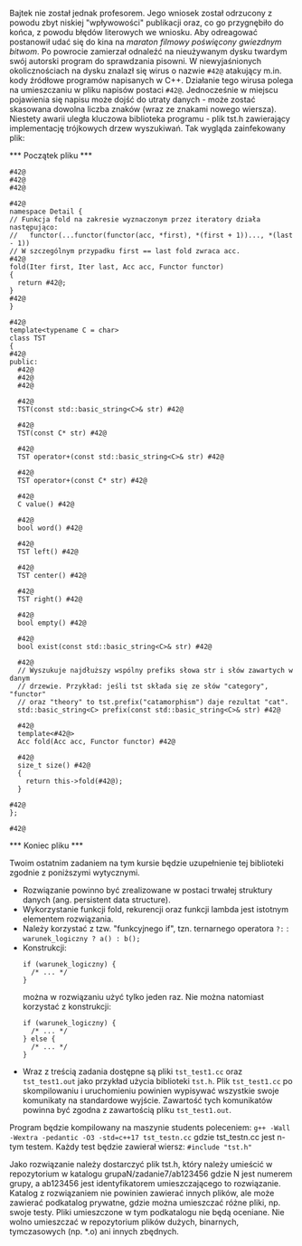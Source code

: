 Bajtek nie został jednak profesorem. Jego wniosek został odrzucony z powodu
zbyt niskiej "wpływowości" publikacji oraz, co go przygnębiło do końca,
z powodu błędów literowych we wniosku. Aby odreagować postanowił udać się do
kina na *maraton filmowy poświęcony gwiezdnym bitwom*. Po powrocie zamierzał
odnaleźć na nieużywanym dysku twardym swój autorski program do sprawdzania
pisowni. W niewyjaśnionych okolicznościach na dysku znalazł się wirus o nazwie
`#42@` atakujący m.in. kody źródłowe programów napisanych w C++. Działanie tego
wirusa polega na umieszczaniu w pliku napisów postaci `#42@`. Jednocześnie
w miejscu pojawienia się napisu może dojść do utraty danych - może zostać
skasowana dowolna liczba znaków (wraz ze znakami nowego wiersza). Niestety
awarii uległa kluczowa biblioteka programu - plik tst.h zawierający
implementację trójkowych drzew wyszukiwań. Tak wygląda zainfekowany plik:

*** Początek pliku ***
```
#42@
#42@
#42@

#42@
namespace Detail {
// Funkcja fold na zakresie wyznaczonym przez iteratory działa następująco:
//   functor(...functor(functor(acc, *first), *(first + 1))..., *(last - 1))
// W szczególnym przypadku first == last fold zwraca acc.
#42@
fold(Iter first, Iter last, Acc acc, Functor functor)
{
  return #42@;
}
#42@
}

#42@
template<typename C = char>
class TST
{
#42@
public:
  #42@
  #42@
  #42@

  #42@
  TST(const std::basic_string<C>& str) #42@

  #42@
  TST(const C* str) #42@

  #42@
  TST operator+(const std::basic_string<C>& str) #42@

  #42@
  TST operator+(const C* str) #42@

  #42@
  C value() #42@

  #42@
  bool word() #42@

  #42@
  TST left() #42@

  #42@
  TST center() #42@

  #42@
  TST right() #42@

  #42@
  bool empty() #42@

  #42@
  bool exist(const std::basic_string<C>& str) #42@

  #42@
  // Wyszukuje najdłuższy wspólny prefiks słowa str i słów zawartych w danym
  // drzewie. Przykład: jeśli tst składa się ze słów "category", "functor"
  // oraz "theory" to tst.prefix("catamorphism") daje rezultat "cat".
  std::basic_string<C> prefix(const std::basic_string<C>& str) #42@

  #42@
  template<#42@>
  Acc fold(Acc acc, Functor functor) #42@

  #42@
  size_t size() #42@
  {
    return this->fold(#42@);
  }

#42@
};

#42@
```
***  Koniec pliku  ***

Twoim ostatnim zadaniem na tym kursie będzie uzupełnienie tej biblioteki
zgodnie z poniższymi wytycznymi.

* Rozwiązanie powinno być zrealizowane w postaci trwałej struktury danych
  (ang. persistent data structure).
* Wykorzystanie funkcji fold, rekurencji oraz funkcji lambda jest istotnym
  elementem rozwiązania.
* Należy korzystać z tzw. "funkcyjnego if", tzn. ternarnego operatora `?:` :
    `warunek_logiczny ? a() : b();`
* Konstrukcji:
    ```
    if (warunek_logiczny) {
      /* ... */
    }
    ```
  można w rozwiązaniu użyć tylko jeden raz. Nie można natomiast korzystać
  z konstrukcji:
    ```
    if (warunek_logiczny) {
      /* ... */
    } else {
      /* ... */
    }
    ```
* Wraz z treścią zadania dostępne są pliki `tst_test1.cc` oraz `tst_test1.out` jako
  przykład użycia biblioteki `tst.h`. Plik `tst_test1.cc` po skompilowaniu
  i uruchomieniu powinien wypisywać wszystkie swoje komunikaty na standardowe
  wyjście. Zawartość tych komunikatów powinna być zgodna z zawartością pliku
  `tst_test1.out`.

Program będzie kompilowany na maszynie students poleceniem:
  `g++ -Wall -Wextra -pedantic -O3 -std=c++17 tst_testn.cc`
gdzie tst_testn.cc jest n-tym testem. Każdy test będzie zawierał wiersz:
  `#include "tst.h"`

Jako rozwiązanie należy dostarczyć plik tst.h, który należy umieścić
w repozytorium w katalogu
  grupaN/zadanie7/ab123456
gdzie N jest numerem grupy, a ab123456 jest identyfikatorem umieszczającego to
rozwiązanie. Katalog z rozwiązaniem nie powinien zawierać innych plików, ale
może zawierać podkatalog prywatne, gdzie można umieszczać różne pliki,
np. swoje testy. Pliki umieszczone w tym podkatalogu nie będą oceniane. Nie
wolno umieszczać w repozytorium plików dużych, binarnych, tymczasowych
(np. *.o) ani innych zbędnych.
